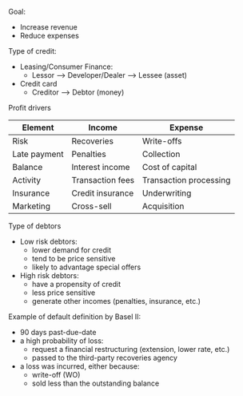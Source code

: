 Goal:
- Increase revenue
- Reduce expenses

Type of credit:
- Leasing/Consumer Finance:
	- Lessor --> Developer/Dealer --> Lessee (asset)
- Credit card
	- Creditor --> Debtor (money)

Profit drivers

| Element      | Income           | Expense                |
| ------------ | ---------------- | ---------------------- |
| Risk         | Recoveries       | Write-offs             |
| Late payment | Penalties        | Collection             |
| Balance      | Interest income  | Cost of capital        |
| Activity     | Transaction fees | Transaction processing |
| Insurance    | Credit insurance | Underwriting           |
| Marketing    | Cross-sell       | Acquisition            |
Type of debtors
- Low risk debtors:
	- lower demand for credit
	- tend to be price sensitive
	- likely to advantage special offers
- High risk debtors:
	- have a propensity of credit
	- less price sensitive
	- generate other incomes (penalties, insurance, etc.)

Example of default definition by Basel II:
- 90 days past-due-date
- a high probability of loss:
	- request a financial restructuring (extension, lower rate, etc.)
	- passed to the third-party recoveries agency
- a loss was incurred, either because:
	- write-off (WO)
	- sold less than the outstanding balance